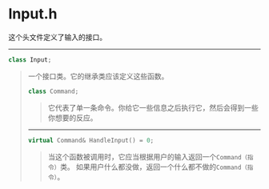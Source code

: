 # Input.h

这个头文件定义了输入的接口。

---

```cpp
class Input;
```

> 一个接口类。它的继承类应该定义这些函数。
>
> ```cpp
> class Command;
> ```
>
> > 它代表了单一条命令。你给它一些信息之后执行它，然后会得到一些你想要的反应。
>
> ---
>
> ```cpp
> virtual Command& HandleInput() = 0;
> ```
>
> > 当这个函数被调用时，它应当根据用户的输入返回一个`Command（指令）`类。
    如果用户什么都没做，返回一个什么都不做的`Command（指令）`。
